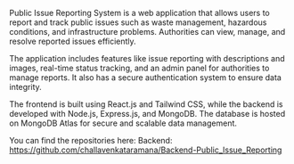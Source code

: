 Public Issue Reporting System is a web application that allows users to report and track public issues such as waste management, hazardous conditions, and infrastructure problems. Authorities can view, manage, and resolve reported issues efficiently.

The application includes features like issue reporting with descriptions and images, real-time status tracking, and an admin panel for authorities to manage reports. It also has a secure authentication system to ensure data integrity.

The frontend is built using React.js  and Tailwind CSS, while the backend is developed with Node.js, Express.js, and MongoDB. The database is hosted on MongoDB Atlas for secure and scalable data management.

You can find the repositories here:
Backend: https://github.com/challavenkataramana/Backend-Public_Issue_Reporting 
